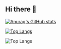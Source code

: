 ## Hi there 👋

<!--
**Nomop/Nomop** is a ✨ _special_ ✨ repository because its `README.md` (this file) appears on your GitHub profile.

Here are some ideas to get you started:

- 🔭 I’m currently working on ...
- 🌱 I’m currently learning ...
- 👯 I’m looking to collaborate on ...
- 🤔 I’m looking for help with ...
- 💬 Ask me about ...
- 📫 How to reach me: ...
- 😄 Pronouns: ...
- ⚡ Fun fact: ...
-->
[![Anurag's GitHub stats](https://github-readme-stats.vercel.app/api?username=erdengk)](https://github.com/anuraghazra/github-readme-stats)

[![Top Langs](https://github-readme-stats.vercel.app/api/top-langs/?username=nomop)](https://github.com/anuraghazra/github-readme-stats)

![Top Langs](https://github-readme-stats.vercel.app/api/top-langs/?username=erdengk&size_weight=0.5&count_weight=0.5)
